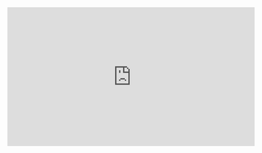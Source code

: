 


<iframe width="560" height="315" src="https://www.youtube.com/embed/vC2pKgVFxt8" title="YouTube video player" frameborder="0" allow="accelerometer; autoplay; clipboard-write; encrypted-media; gyroscope; picture-in-picture" allowfullscreen></iframe>

